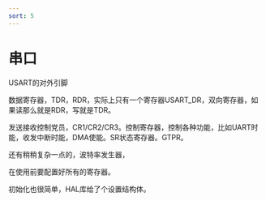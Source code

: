 ```yaml
---
sort: 5
---
```

# 串口


USART的对外引脚

数据寄存器，TDR，RDR，实际上只有一个寄存器USART_DR，双向寄存器，如果读那么就是RDR，写就是TDR。

发送接收控制党员，CR1/CR2/CR3。控制寄存器，控制各种功能，比如UART时能，收发中断时能，DMA使能。SR状态寄存器。GTPR。

还有稍稍复杂一点的，波特率发生器，


在使用前要配置好所有的寄存器。

初始化也很简单，HAL库给了个设置结构体。


